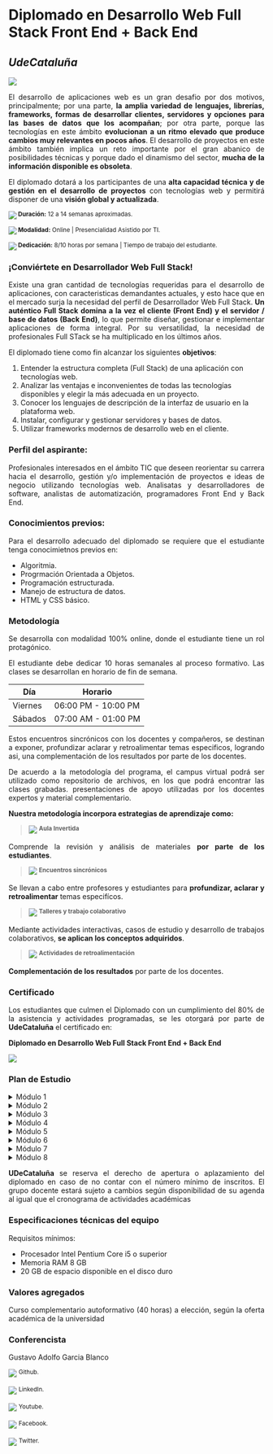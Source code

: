 # Diplomado en Desarrollo Web Full Stack Front End + Back End
## _UdeCataluña_

![](https://i.ibb.co/rbzdqdR/FOTO.png)

<p align="justify"> El desarrollo de aplicaciones web es un gran desafio por dos motivos, principalmente; por una parte, <strong>la amplia variedad de lenguajes, librerías, frameworks, formas de desarrollar clientes, servidores y opciones para las bases de datos que los acompañan</strong>; por otra parte, porque las tecnologías en este ámbito <strong>evolucionan a un ritmo elevado que produce cambios muy relevantes en pocos años</strong>. El desarrollo de proyectos en este ámbito también implica un reto importante por el gran abanico de posibilidades técnicas y porque dado el dinamismo del sector, <strong>mucha de la información disponible es obsoleta</strong>.</p>

<p align="justify"> El diplomado dotará a los participantes de una <strong>alta capacidad técnica y de gestión en el desarrollo de proyectos</strong> con tecnologías web y permitirá disponer de una <strong>visión global y actualizada</strong>.</p>

![](https://cdn-icons-png.flaticon.com/24/1581/1581943.png)<sup><strong> Duración:</strong> 12 a 14 semanas aproximadas.</sup>

![](https://cdn-icons-png.flaticon.com/24/3135/3135773.png)<sup><strong> Modalidad:</strong> Online | Presencialidad Asistido por TI.</sup>

![](https://cdn-icons-png.flaticon.com/24/3234/3234841.png)<sup><strong> Dedicación:</strong> 8/10 horas por semana | Tiempo de trabajo del estudiante.</sup>

### ¡Conviértete en Desarrollador Web Full Stack!

<p align="justify"> Existe una gran cantidad de tecnologías requeridas para el desarrollo de aplicaciones, con caracteristicas demandantes actuales, y esto hace que en el mercado surja la necesidad del perfil de Desarrollador Web Full Stack. <strong>Un auténtico Full Stack domina a la vez el cliente (Front End) y el servidor / base de datos (Back End)</strong>, lo que permite diseñar, gestionar e implementar aplicaciones de forma integral. Por su versatilidad, la necesidad de profesionales Full STack se ha multiplicado en los últimos años.</p>

<p align="justify"> El diplomado tiene como fin alcanzar los siguientes <strong>objetivos</strong>:</p>

  <ol>
    <li>Entender la estructura completa (Full Stack) de una aplicación con tecnologías web.</li>
    <li>Analizar las ventajas e inconvenientes de todas las tecnologías disponibles y elegir la más adecuada en un proyecto.</li>
    <li>Conocer los lenguajes de descripción de la interfaz de usuario en la plataforma web.</li>
    <li>Instalar, configurar y gestionar servidores y bases de datos.</li>
    <li>Utilizar frameworks modernos de desarrollo web en el cliente.</li>
  </ol>
  
### Perfil del aspirante:
  
<p align="justify"> Profesionales interesados en el ámbito TIC que deseen reorientar su carrera hacia el desarrollo, gestión y/o implementación de proyectos e ideas de negocio utilizando tecnologías web. Analisatas y desarrolladores de software, analistas de automatización, programadores Front End y Back End.</p>
  
### Conocimientos previos:

<p align="justify"> Para el desarrollo adecuado del diplomado se requiere que el estudiante tenga conocimietnos previos en:</p>
  
  <ul>
    <li>Algoritmia.</li>
    <li>Progrmación Orientada a Objetos.</li>
    <li>Programación estructurada.</li>
    <li>Manejo de estructura de datos.</li>
    <li>HTML y CSS básico.</li>
  </ul>
  
### Metodología

<p align="justify"> Se desarrolla con modalidad 100% online, donde el estudiante tiene un rol protagónico.</p>

<p align="justify"> El estudiante debe dedicar 10 horas semanales al proceso formativo. Las clases se desarrollan en horario de fin de semana.</p>

| Día | Horario |
| ------ | ------ |
| Viernes | 06:00 PM - 10:00 PM |
| Sábados | 07:00 AM - 01:00 PM |

<p align="justify"> Estos encuentros sincrónicos con los docentes y compañeros, se destinan a exponer, profundizar aclarar y retroalimentar temas especificos, logrando asi, una complementación de los resultados por parte de los docentes.</p>

<p align="justify"> De acuerdo a la metodología del programa, el campus virtual podrá ser utilizado como repositorio de archivos, en los que podrá encontrar las clases grabadas. presentaciones de apoyo utilizadas por los docentes expertos y material complementario.</p>

<p align="justify"> <strong>Nuestra metodología incorpora estrategias de aprendizaje como:</strong></p>

> ![](https://cdn-icons-png.flaticon.com/24/991/991922.png) <sup><strong> Aula Invertida</strong></sup>

<p align="justify"> Comprende la revisión y análisis de materiales <strong>por parte de los estudiantes</strong>.</p>

> ![](https://cdn-icons-png.flaticon.com/24/4237/4237663.png) <sup><strong> Encuentros sincrónicos</strong></sup>

<p align="justify"> Se llevan a cabo entre profesores y estudiantes para <strong>profundizar, aclarar y retroalimentar</strong> temas especifícos.</p>

> ![](https://cdn-icons-png.flaticon.com/24/2849/2849172.png) <sup><strong> Talleres y trabajo colaborativo</strong></sup>

<p align="justify"> Mediante actividades interactivas, casos de estudio y desarrollo de trabajos colaborativos, <strong>se aplican los conceptos adquiridos</strong>.</p>

> ![](https://cdn-icons-png.flaticon.com/24/813/813395.png) <sup><strong> Actividades de retroalimentación</strong></sup>

<p align="justify"> <strong>Complementación de los resultados</strong> por parte de los docentes.</p>

### Certificado

<p align="justify"> Los estudiantes que culmen el Diplomado con un cumplimiento del 80% de la asistencia y actividades programadas, se les otorgará por parte de <strong>UdeCataluña</strong> el certificado en:</p>

<p align="justify"> <strong>Diplomado en Desarrollo Web Full Stack Front End + Back End</strong></p>

![](https://i.ibb.co/GnVPHX4/Untitled.png)

### Plan de Estudio

<details>
  <summary>Módulo 1</summary>
  <p align="justify"><strong>Introducción al Desarrollo web</strong></p>
  <ul>
    <li><code>git</code> - Github</li>
    <ul>
      <li>Flujo de trabajo de git</li>
      <li>Comandos básicos</li>
        <ul>
          <li><code>config</code></li>
          <li><code>init</code></li>
          <li><code>remote</code></li>
          <li><code>branch</code></li>
          <li><code>checkout</code></li>
          <li><code>status</code></li>
          <li><code>add</code></li>
          <li><code>commit</code></li>
          <li><code>fetch</code></li>
          <li><code>pull</code></li>
          <li><code>push</code></li>
        </ul>
    </ul>
    <li><code>HTML5</code></li>
    <ul>
      <li>Nuevas etiquetas estructurales</li>
      <ul>
        <li><code>header</code></li>
        <li><code>nav</code></li>
        <li><code>main</code></li>
        <li><code>article</code></li>
        <li><code>aside</code></li>
        <li><code>footer</code></li>                 
      </ul>
      <li>Web Semántica</li>
      <ul>
        <li>Introducción Web Semántica</li>
        <li>Componentes Web Semántica</li>
      </ul>
    </ul>
    <li><code>CSS3</code></li>
    <ul>
      <li>Selectores</li>
      <li>Combinadores</li>
      <li>Pseudoclases / Pseudoelementos</li>
      <li>Especificidad</li>
      <li><code>display</code></li>
      <li><code>position</code></li>
      <li>BEM</li>
      <li>Web Responsive</li>
    </ul>
    <li><img src="https://cdn-icons-png.flaticon.com/24/1197/1197460.png"/><sup> Proyecto:<strong><i> Sitio Personal</i></strong></sup></li>
  </ul>
</details>

<details>
  <summary>Módulo 2</summary>
  <p align="justify"><strong><code>JavaScript</code>: Especificación, superconjunto y paradigma de programación</strong></p>
  <ul>
    <li><code>JavaScript</code></li>
    <ul>
      <li>Fundamentos</li>
      <ul>
        <li>Tipos de datos</li>
          <ul>
            <li>Profundización <code>object</code></li>
            <li>Profundización <code>array</code></li>
          </ul>
        <li>Funciones</li>
        <li>Ciclos</li>
      </ul>
    </ul>
    <li><code>callback</code></li>
    <li><code>promise</code></li>
    <li><code>async / await</code></li>
    <li>hoisting</li>
    <li><code>DOM</code> manipulation</li>
    <li><img src="https://cdn-icons-png.flaticon.com/24/1197/1197460.png"/><sup> Proyecto:<strong><i> Aplicación TO DO LIST con Vanilla JS /web Responsive</i></strong></sup></li>
  </ul>
    <li>Paradigma de Programación Orientada a Objetos</li>
    <ul>
      <li>Introducción POO</li>
      <li>Abstracción</li>
      <li>Encapsulamiento</li>
      <li>Polimorfismo</li>
      <li>Herencia</li>
    </ul>
    <li>ECMAScript</li>
    <ul>
      <li>Fundamentos ECMAScript</li>
      <li><code>ES6</code></li>
      <li><code>ES7</code></li>
      <li><code>ES8</code></li>
      <li><code>ES69</code></li>
    </ul>
    <li><code>TypeScript</code></li>
    <ul>
      <li>Fundamentos <code>TypeScript</code></li>
      <li>Clases</li>
      <li>Módulos</li>
      <li>Interfaces</li>
      <li>Enumeradores</li>
      <li>Configuración <code>TypeScript</code></li>
    </ul>
    <li>Prepocesadores</li>
    <ul>
      <li>Introducción Prepocesadores</li>
      <li><code>scss</code></li>
      <li><code>sass</code></li>
      <li><code>less</code></li>
    </ul>
    <li><img src="https://cdn-icons-png.flaticon.com/24/1197/1197460.png"/><sup> Proyecto:<strong><i> Aplicación lista de contactos /<code>TypeScript</code>/Preprocesadores/Web Responsive</i></strong></sup></li>
  </ul>
</details>

<details>
  <summary>Módulo 3</summary>
  <p align="justify"><strong>REDUX y Programación Reactiva</strong></p>
  <ul>
    <li>REDUX</li>
    <ul>
      <li>Introducción REDUX</li>
      <li>Acciones</li>
      <li>Reducers</li>
      <li>Store</li>
      <li>Flujo de datos</li>
    </ul>
    <li>RXJS</li>
    <ul>
      <li>Introducción RXJS</li>
      <li>Observables</li>
      <li>Observer</li>
      <li>Operators</li>
      <li>Subscription</li>
      <li>Subjects</li>
      <li>Scheduler</li>
    </ul>
    <li><img src="https://cdn-icons-png.flaticon.com/24/1197/1197460.png"/><sup> Proyecto:<strong><i> Aplicación marcadores deportivos /web Responsive</i></strong></sup></li>
  </ul>
</details>

<details>
  <summary>Módulo 4</summary>
  <p align="justify"><strong>Bases de Datos</strong></p>
  <ul>
    <li>Bases de datos relacionales - <code>postgreSQL</code></li>
    <ul>
      <li>Instalación en Windows</li>
      <li>Fundamentos de <code>sql</code> con <code>postgreSQL</code></li>
      <li>¿Qué es una relación?</li>
      <li>Creación de tablas</li>
      <li>Llaves foráneas</li>
      <li>Agrupaciones</li>
      <li><code>joins</code></li>
      <li>Vistas</li>
    </ul>
    <li>Bases de datos no relacionales - <code>mongoDB</code></li>
    <ul>
      <li>Instalación en Windows</li>
      <li>Fundamentos de <code>noSQL</code> con <code>mongoDB</code></li>
      <li>Mongo Atlas</li>
      <li>Mongo Compass</li>
      <li>Colecciones</li>
      <li>Documentos</li>
      <li>Subdocumentos</li>
      <li>Operaciones</li>
      <li>Consultas</li>
    </ul>
  </ul>
</details>

<details>
  <summary>Módulo 5</summary>
  <p align="justify"><strong>Desarrollo Back End</strong></p>
  <ul>
    <li><code>node</code></li>
    <ul>
      <li>Fundamentos <code>node</code></li>
      <li>Módulos</li>
      <ul>
        <li><code>file system</code></li>
        <li><code>http</code></li>
      </ul>
      <li>eventos</li>
    </ul>
    <li><code>express</code></li>
    <ul>
      <li>Fundamentos <code>express</code></li>
      <li><code>middleware</code></li>
      <li>Enrutamiento</li>
      <li><code>jwt</code></li>
      <li>Creación de <code>api's</code></li>
      <li>Prueba de <code>api's</code> con postman</li>
      <li>Creación <code>api's</code> segura con <code>jwt</code></li>
      <li>Prueba de <code>api's</code> segura con postman</li>
    </ul>
    <li><code>Next.js</code></li>
    <ul>
      <li>Fundamentos <code>Next.js</code></li>
      <li>Enrutamiento</li>
      <li><code>api</code> y <code>debugging</code></li>
    </ul>
    <li><img src="https://cdn-icons-png.flaticon.com/24/1197/1197460.png"/><sup> Proyecto:<strong><i> Entrega <code>api</code> segura</i></strong></sup></li>
  </ul>
</details>

<details>
  <summary>Módulo 6</summary>
  <p align="justify"><strong>Desarrollo Front End</strong></p>
  <ul>
    <li>Angular</li>
    <ul>
      <li>Fundamentos Angular</li>
      <li>Angular <code>CLI</code></li>
      <li>Anatomía de un proyecto Angular <code>CLI</code></li>
      <li>Componentes</li>
      <ul>
        <li>Ciclo de vida de un componente</li>
        <li>Comunicación entre componente padre a componente hijo</li>
        <li>Comunicación entre componente hijo a componente padre</li>
      </ul>
      <li>Servicios</li>
      <li>Enrutamiento</li>
      <li>Guardas</li>
      <li>consumo de <code>api</code></li>
    </ul>
    <li>React</li>
    <ul>
      <li>Fundamentos React</li>
      <li>React <code>CLI</code></li>
      <li>Anatomía de un proyecto React <code>CLI</code></li>
      <li>Componentes</li>
      <ul>
        <li>Ciclo de vida de un componente</li>
        <li>Componentes de clase</li>
        <li>Componentes funcionales</li>
        <li>Comunicación entre componente padre a componente hijo</li>
      </ul>
      <li>Enrutamiento</li>
      <li>Hooks</li>
      <ul>
        <li>Introducción Hooks</li>
        <li><code>useState</code></li>
        <li><code>useEffect</code></li>
        <li><code>useContext</code></li>
      </ul>
      <li>consumo de <code>api</code></li>
    </ul>
    <li>Vue</li>
    <ul>
      <li>Fundamentos Vue</li>
      <li>Vue <code>CLI</code></li>
      <li>Anatomía de un proyecto Vue <code>CLI</code></li>
      <li>Componentes</li>
      <ul>
        <li>Ciclo de vida de un componente</li>
        <li>Propiedad <code>data</code></li>
        <li>Propiedad <code>element</code></li>
        <li>Propiedad <code>computed</code></li>
        <li>Propiedad <code>methods</code></li>
        <li>Comunicación entre componente padre a componente hijo</li>
        <li>Comunicación entre componente hijo a componente padre</li>
      </ul>
      <li>Enrutamiento</li>
      <li>Introducción a Composition API</li>
      <li>consumo de <code>api</code></li>
    </ul>
    <li><img src="https://cdn-icons-png.flaticon.com/24/1197/1197460.png"/><sup> Proyecto:<strong><i> Creación de aplicación fullstack sencilla /<code>node</code>/<code>express</code>/angular|react|vue/web Responsive</i></strong></sup></li>
  </ul>
</details>

<details>
  <summary>Módulo 7</summary>
  <p align="justify"><strong>Testing</strong></p>
  <ul>
    <li>Introducción testing</li>
    <li>Pirámide de Cohn</li>
    <li>Pirámide de Cohn en la actualidad</li>
    <li>Pruebas Unitarias</li>
    <ul>
      <li>Jest</li>
    </ul>
    <li>Pruebas End to End</li>
    <ul>
      <li>Cypress</li>
    </ul>
    <li><img src="https://cdn-icons-png.flaticon.com/24/1197/1197460.png"/><sup> Proyecto:<strong><i> Creación de pruebas a la aplicación del módulo 6 /jest/cypress</i></strong></sup></li>
  </ul>
</details>

<details>
  <summary>Módulo 8</summary>
  <li><img src="https://cdn-icons-png.flaticon.com/24/1197/1197460.png"/><sup> Proyecto:<strong><i> Creación de aplicación fullstack completa /<code>node</code>/<code>express</code>/angular|react|vue/web Responsive/jest/cypress</i></strong></sup></li>
</details>

<p align="justify"> <strong>UDeCataluña</strong> se reserva el derecho de apertura o aplazamiento del diplomado en caso de no contar con el número mínimo de inscritos. El grupo docente estará sujeto a cambios según disponibilidad de su agenda al igual que el cronograma de actividades académicas</p>

### Especificaciones técnicas del equipo

<p align="justify"> Requisitos mínimos:</p>

<ul>
  <li>Procesador Intel Pentium Core i5 o superior</li>
  <li>Memoria RAM 8 GB</li>
  <li>20 GB de espacio disponible en el disco duro</li>
</ul>

### Valores agregados

<p align="justify"> Curso complementario autoformativo (40 horas) a elección, según la oferta académica de la universidad</p>

### Conferencista

<p align="justify"> Gustavo Adolfo Garcia Blanco</p>

[![](https://cdn-icons-png.flaticon.com/24/5968/5968846.png)](https://github.com/GustavoGBlanco) <sup>Github.</sup>

[![](https://cdn-icons-png.flaticon.com/24/179/179330.png)](https://www.linkedin.com/in/gustavogblanco/) <sup>LinkedIn.</sup>

[![](https://cdn-icons-png.flaticon.com/24/187/187210.png)](https://www.youtube.com/c/GustavoGarciaBlanco) <sup>Youtube.</sup>

[![](https://cdn-icons-png.flaticon.com/24/5968/5968764.png)](https://www.facebook.com/GustavoGBlanco) <sup>Facebook.</sup>

[![](https://cdn-icons-png.flaticon.com/24/179/179342.png)](https://twitter.com/GustavoAGBlanco) <sup>Twitter.</sup>
